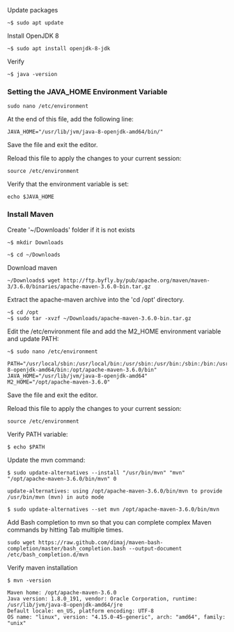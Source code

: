 Update packages

    ~$ sudo apt update

Install OpenJDK 8

    ~$ sudo apt install openjdk-8-jdk
    
   
Verify

    ~$ java -version

### Setting the JAVA_HOME Environment Variable

    sudo nano /etc/environment
    
At the end of this file, add the following line:

    JAVA_HOME="/usr/lib/jvm/java-8-openjdk-amd64/bin/"


Save the file and exit the editor. 

Reload this file to apply the changes to your current session:

    source /etc/environment
    
    
Verify that the environment variable is set:

    echo $JAVA_HOME
    
    
    
### Install Maven

Create '~/Downloads' folder if it is not exists

    ~$ mkdir Downloads
    
    ~$ cd ~/Downloads
    
Download maven

    ~/Downloads$ wget http://ftp.byfly.by/pub/apache.org/maven/maven-3/3.6.0/binaries/apache-maven-3.6.0-bin.tar.gz
    
Extract the apache-maven archive into the 'cd /opt' directory.

    ~$ cd /opt 
    ~$ sudo tar -xvzf ~/Downloads/apache-maven-3.6.0-bin.tar.gz
    
Edit the /etc/environment file and add the M2_HOME environment variable and update PATH:    

    ~$ sudo nano /etc/environment
    
    PATH="/usr/local/sbin:/usr/local/bin:/usr/sbin:/usr/bin:/sbin:/bin:/usr/lib/jvm/java-8-openjdk-amd64/bin:/opt/apache-maven-3.6.0/bin"
    JAVA_HOME="/usr/lib/jvm/java-8-openjdk-amd64"
    M2_HOME="/opt/apache-maven-3.6.0"

Save the file and exit the editor. 

Reload this file to apply the changes to your current session:

    source /etc/environment
    
Verify PATH variable:

    $ echo $PATH    
    
Update the mvn command:

    $ sudo update-alternatives --install "/usr/bin/mvn" "mvn" "/opt/apache-maven-3.6.0/bin/mvn" 0

    update-alternatives: using /opt/apache-maven-3.6.0/bin/mvn to provide /usr/bin/mvn (mvn) in auto mode
    
    $ sudo update-alternatives --set mvn /opt/apache-maven-3.6.0/bin/mvn

Add Bash completion to mvn so that you can complete complex Maven commands by hitting Tab multiple times.

    sudo wget https://raw.github.com/dimaj/maven-bash-completion/master/bash_completion.bash --output-document /etc/bash_completion.d/mvn

Verify maven installation

    $ mvn -version

    Maven home: /opt/apache-maven-3.6.0
    Java version: 1.8.0_191, vendor: Oracle Corporation, runtime: /usr/lib/jvm/java-8-openjdk-amd64/jre
    Default locale: en_US, platform encoding: UTF-8
    OS name: "linux", version: "4.15.0-45-generic", arch: "amd64", family: "unix"